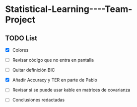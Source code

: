 # Statistical-Learning----Team-Project

## TODO List

- [x] Colores

- [ ] Revisar código que no entra en pantalla

- [ ] Quitar definición BIC

- [x] Añadir Accuracy y TER en parte de Pablo

- [ ] Revisar si se puede usar kable en matrices de covarianza

- [ ] Conclusiones redactadas